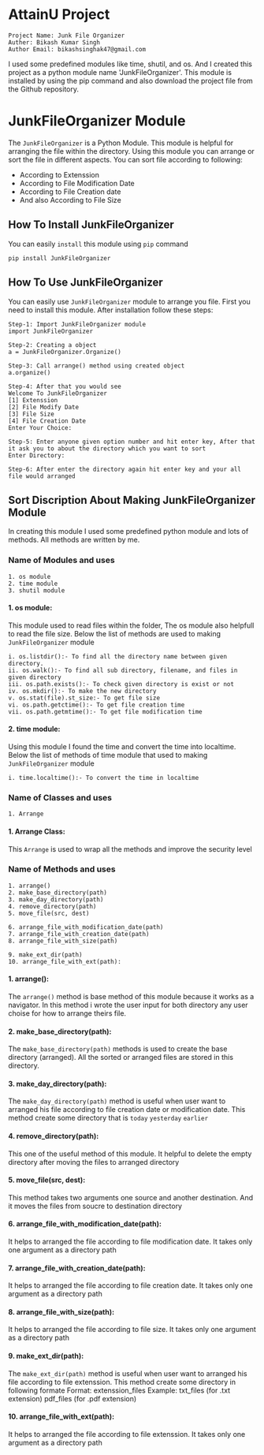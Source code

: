 # AttainU Project
```
Project Name: Junk File Organizer
Auther: Bikash Kumar Singh
Author Email: bikashsinghak47@gmail.com
```
I used some predefined modules like time, shutil, and os. And I created this project as a python module name 'JunkFileOrganizer'. This module is installed by using the pip command and also download the project file from the Github repository.

# JunkFileOrganizer Module
The `JunkFileOrganizer` is a Python Module. This module is helpful for arranging the file within the directory. 
Using this module you can arrange or sort the file in different aspects. You can sort file according to following:

* According to Extenssion
* According to File Modification Date
* According to File Creation date
* And also According to File Size

## How To Install JunkFileOrganizer
You can easily `install` this module using `pip` command

```download
pip install JunkFileOrganizer
```

## How To Use JunkFileOrganizer
You can easily use `JunkFileOrganizer` module to arrange you file. First you need to install this module. After installation follow these steps: 
```
Step-1: Import JunkFileOrganizer module
import JunkFileOrganizer

Step-2: Creating a object
a = JunkFileOrganizer.Organize()

Step-3: Call arrange() method using created object
a.organize()

Step-4: After that you would see
Welcome To JunkFileOrganizer
[1] Extenssion
[2] File Modify Date
[3] File Size
[4] File Creation Date
Enter Your Choice: 

Step-5: Enter anyone given option number and hit enter key, After that it ask you to about the directory which you want to sort
Enter Directory:

Step-6: After enter the directory again hit enter key and your all file would arranged
```
## Sort Discription About Making JunkFileOrganizer Module
In creating this module I used some predefined python module and lots of methods. All methods are written by me.

### Name of Modules and uses
```
1. os module
2. time module
3. shutil module
```
#### 1. os module:
This module used to read files within the folder, The os module also helpfull to read the file size. Below the list of methods are used to making `JunkFileOrganizer` module
```
i. os.listdir():- To find all the directory name between given directory.
ii. os.walk():- To find all sub directory, filename, and files in given directory
iii. os.path.exists():- To check given directory is exist or not
iv. os.mkdir():- To make the new directory
v. os.stat(file).st_size:- To get file size
vi. os.path.getctime():- To get file creation time
vii. os.path.getmtime():- To get file modification time
```

#### 2. time module:
Using this module I found the time and convert the time into localtime. Below the list of methods of time module that used to making `JunkFileOrganizer` module
```
i. time.localtime():- To convert the time in localtime
```

### Name of Classes and uses
```
1. Arrange
```
#### 1. Arrange Class:
This `Arrange` is used to wrap all the methods and improve the security level 

### Name of Methods and uses
```
1. arrange()
2. make_base_directory(path)
3. make_day_directory(path)
4. remove_directory(path)
5. move_file(src, dest)

6. arrange_file_with_modification_date(path)
7. arrange_file_with_creation_date(path)
8. arrange_file_with_size(path)

9. make_ext_dir(path)
10. arrange_file_with_ext(path):

```

#### 1. arrange():
The `arrange()` method is base method of this module because it works as a navigator. In this method i wrote the user input for both directory any user choise for how to arrange theirs file.

#### 2. make_base_directory(path):
The `make_base_directory(path)` methods is used to create the base directory (arranged). All the sorted or arranged files are stored in this directory.

#### 3. make_day_directory(path):
The `make_day_directory(path)` method is useful when user want to arranged his file according to file creation date or modification date. This method create some directory that is `today` `yesterday` `earlier`

#### 4. remove_directory(path):
This one of the useful method of this module. It helpful to delete the empty directory after moving the files to arranged directory

#### 5. move_file(src, dest):
This method takes two arguments one source and another destination. And it moves the files from soucre to destination directory

#### 6. arrange_file_with_modification_date(path):
It helps to arranged the file according to file modification date. It takes only one argument as a directory path

#### 7. arrange_file_with_creation_date(path):
It helps to arranged the file according to file creation date. It takes only one argument as a directory path

#### 8. arrange_file_with_size(path):
It helps to arranged the file according to file size. It takes only one argument as a directory path

#### 9. make_ext_dir(path):
The `make_ext_dir(path)` method is useful when user want to arranged his file according to file extenssion. This method create some directory in following formate
Format: extenssion_files
Example: txt_files (for .txt extension)
         pdf_files (for .pdf extension)
         
#### 10. arrange_file_with_ext(path):
It helps to arranged the file according to file extenssion. It takes only one argument as a directory path

